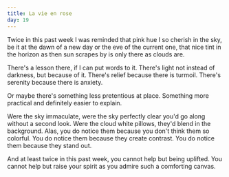 ```yaml
---
title: La vie en rose
day: 19
---
```


Twice in this past week I was reminded that pink hue I so cherish in the sky, be it at the dawn of a new day or the eve of the current one, that nice tint in the horizon as then sun scrapes by is only there as clouds are.

There's a lesson there, if I can put words to it. There's light not instead of darkness, but because of it. There's relief because there is turmoil. There's serenity because there is anxiety.

Or maybe there's something less pretentious at place. Something more practical and definitely easier to explain.

Were the sky immaculate, were the sky perfectly clear you'd go along without a second look. Were the cloud white pillows, they'd blend in the background. Alas, you do notice them because you don't think them so colorful. You do notice them because they create contrast. You do notice them because they stand out.

And at least twice in this past week, you cannot help but being uplifted. You cannot help but raise your spirit as you admire such a comforting canvas.
